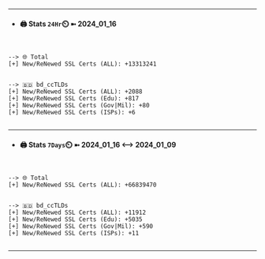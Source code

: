 

---
- #### 🖨️ **Stats** `24Hr`⏲️ ➼ 2024_01_16
```console


--> 🌐 Total
[+] New/ReNewed SSL Certs (ALL): +13313241


--> 🇧🇩 bd_ccTLDs
[+] New/ReNewed SSL Certs (ALL): +2088
[+] New/ReNewed SSL Certs (Edu): +817
[+] New/ReNewed SSL Certs (Gov|Mil): +80
[+] New/ReNewed SSL Certs (ISPs): +6


```

---
- #### 🖨️ **Stats** `7Days`⏲️ ➼ 2024_01_16 <--> 2024_01_09
```console


--> 🌐 Total
[+] New/ReNewed SSL Certs (ALL): +66839470


--> 🇧🇩 bd_ccTLDs
[+] New/ReNewed SSL Certs (ALL): +11912
[+] New/ReNewed SSL Certs (Edu): +5035
[+] New/ReNewed SSL Certs (Gov|Mil): +590
[+] New/ReNewed SSL Certs (ISPs): +11


```

---

